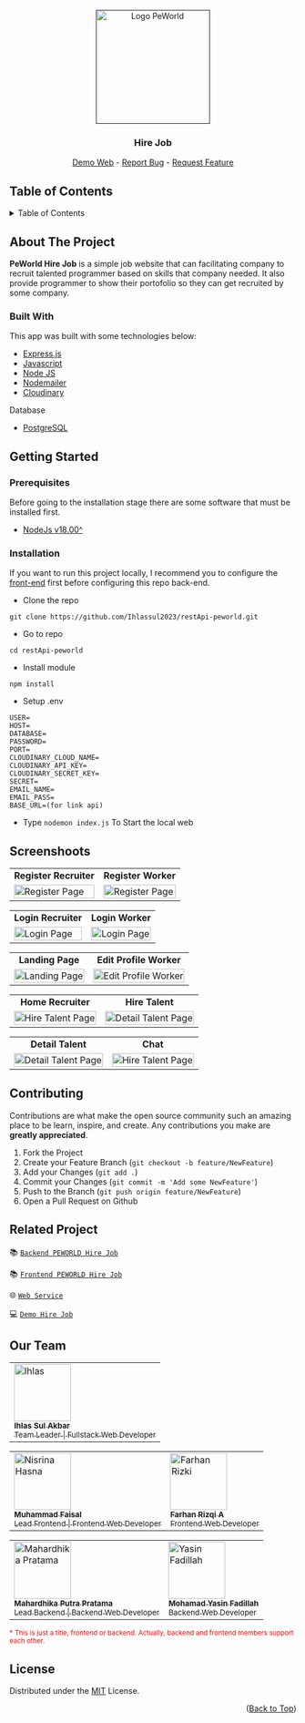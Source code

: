 <div id="top"></div>

<!-- PROJECT LOGO -->
<br />
<div align="center">
  <a href="">
    <img src="https://res.cloudinary.com/dmx0spvee/image/upload/v1695873714/hire-job/logo-peworld_qcolfj.png" alt="Logo PeWorld" width="200px">
  </a>

  <h3 align="center">Hire Job</h3>

  <p align="center">
    <a href="https://client-peworld.vercel.app/">Demo Web</a>
    -
    <a href="https://github.com/Ihlassul2023/restApi-peworld/issues">Report Bug</a>
    -
    <a href="https://github.com/Ihlassul2023/restApi-peworld/issues">Request Feature</a>
  </p>
</div>

<!-- TABLE OF CONTENTS -->

## Table of Contents

<details>
  <summary>Table of Contents</summary>
  <ol>
    <li>
      <a href="#about-the-project">About Us</a>
      <ul>
        <li><a href="#built-with">Built With</a></li>
      </ul>
    </li>
    <li>
      <a href="#getting-started">Getting Started</a>
      <ul>
        <li><a href="#prerequisites">Prerequisites</a></li>
        <li><a href="#installation">Installation</a></li>
      </ul>
    </li>
    <li><a href="#screenshoots">Screenshots</a></li>
    <li><a href="#contributing">Contributing</a></li>
    <li><a href="#related-project">Related Project</a></li>
    <li><a href="#our-team">Contact</a></li>
    <li><a href="#license">License</a></li>
  </ol>
</details>

<!-- ABOUT THE PROJECT -->

## About The Project

**PeWorld Hire Job** is a simple job website that can facilitating company to recruit talented programmer based on skills that company needed. It also provide programmer to show their portofolio so they can get recruited by some company.

### Built With

This app was built with some technologies below:

- [Express.js](https://expressjs.com/)
- [Javascript](https://developer.mozilla.org/en-US/docs/Web/JavaScript)
- [Node JS](https://nodejs.org/en)
- [Nodemailer](https://nodemailer.com/)
- [Cloudinary](https://cloudinary.com/)

Database

- [PostgreSQL](https://www.postgresql.org/)

<!-- GETTING STARTED -->

## Getting Started

### Prerequisites

Before going to the installation stage there are some software that must be installed first.

- [NodeJs v18.00^](https://nodejs.org/en/download/)

### Installation

If you want to run this project locally, I recommend you to configure the [front-end](https://github.com/Ihlassul2023/client-peworld) first before configuring this repo back-end.

- Clone the repo

```
git clone https://github.com/Ihlassul2023/restApi-peworld.git
```

- Go to repo

```
cd restApi-peworld
```

- Install module

```
npm install
```

- Setup .env

```
USER=
HOST=
DATABASE=
PASSWORD=
PORT=
CLOUDINARY_CLOUD_NAME=
CLOUDINARY_API_KEY=
CLOUDINARY_SECRET_KEY=
SECRET=
EMAIL_NAME=
EMAIL_PASS=
BASE_URL=(for link api)
```

- Type `nodemon index.js` To Start the local web

## Screenshoots

<p align="center" display=flex>
<!-- table for register recruiter and register worker -->
<table>
<tr>
  <td align='center'><b>Register Recruiter</b></td>
  <td align='center'><b>Register Worker</b></td>
</tr>
<tr>
  <td>
    <image src="https://res.cloudinary.com/dmx0spvee/image/upload/v1695873631/hire-job/register-recruiter_tmnmkg.png" alt="Register Page" width=100%>
  </td>
  <td>
    <image src="https://res.cloudinary.com/dmx0spvee/image/upload/v1695873631/hire-job/register-worker_ntmfbe.png" alt="Register Page" width=100%>
  </td>
</tr>
</table>
  
<!-- table for login recruiter and register worker -->
<table>
<tr>
  <td align='center'><b>Login Recruiter</b></td>
  <td align='center'><b>Login Worker</b></td>
</tr>
<tr>
  <td>
    <image src="https://res.cloudinary.com/dmx0spvee/image/upload/v1695873630/hire-job/login-recruiter_xnruzu.png" alt="Login Page" width=100%>
  </td>
  <td>
    <image src="https://res.cloudinary.com/dmx0spvee/image/upload/v1695873629/hire-job/login-worker_nsineu.png" alt="Login Page" width=100%>
  </td>
</tr>
</table>

<!-- table for landing page and edit profile worker -->
<table>
<tr>
  <td align='center'><b>Landing Page</b></td>
  <td align='center'><b>Edit Profile Worker</b></td>
</tr>
<tr>
  <td>
    <image src="https://res.cloudinary.com/dmx0spvee/image/upload/v1695873634/hire-job/landing_page_lyrocu.png" alt="Landing Page" width=100%>
  </td>
  <td>
    <image src="https://res.cloudinary.com/dmx0spvee/image/upload/v1695873628/hire-job/edit-profile-worker_dsszui.png" alt="Edit Profile Worker" width=100%>
  </td>
</tr>
</table>

<!-- table for home recruiter and hire talent -->
<table>
<tr>
  <td align='center'><b>Home Recruiter</b></td>
  <td align='center'><b>Hire Talent</b></td>
</tr>
<tr>
  <td>
    <image src="https://res.cloudinary.com/dmx0spvee/image/upload/v1695873627/hire-job/home-recruiter_cnhllx.png" alt="Hire Talent Page" width=100%>
  </td>
  <td>
    <image src="https://res.cloudinary.com/dmx0spvee/image/upload/v1695873627/hire-job/hire-talent_jyrujd.png" alt="Detail Talent Page" width=100%>
  </td>
</tr>
</table>

<!-- table for hire talent and detail talent -->
<table>
<tr>
  <td align='center'><b>Detail Talent</b></td>
  <td align='center'><b>Chat</b></td>
</tr>
<tr>
  <td>
    <image src="https://res.cloudinary.com/dmx0spvee/image/upload/v1695873628/hire-job/detail-talent_g65dcy.png" alt="Detail Talent Page" width=100%>
  </td>
  <td>
    <image src="https://res.cloudinary.com/dmx0spvee/image/upload/v1695873627/hire-job/chat-talent_h5mety.png" alt="Hire Talent Page" width=100%>
  </td>
</tr>
</table>

<!-- end screenshoots -->

## Contributing

Contributions are what make the open source community such an amazing place to be learn, inspire, and create. Any contributions you make are **greatly appreciated**.

1. Fork the Project
2. Create your Feature Branch (`git checkout -b feature/NewFeature`)
3. Add your Changes (`git add .`)
4. Commit your Changes (`git commit -m 'Add some NewFeature'`)
5. Push to the Branch (`git push origin feature/NewFeature`)
6. Open a Pull Request on Github

## Related Project

:books: [`Backend PEWORLD Hire Job`](https://github.com/Ihlassul2023/restApi-peworld)

:books: [`Frontend PEWORLD Hire Job`](https://github.com/Ihlassul2023/client-peworld)

:globe_with_meridians: [`Web Service`](https://pwd.codeinsomnia.com)

:computer: [`Demo Hire Job`](https://client-peworld.vercel.app/)

## Our Team

<table>
  <tr>
    <td align="left">
      <a href="https://github.com/Ihlassul2023">
          <img width="100" src="https://avatars.githubusercontent.com/u/138352540?v=4" alt="Ihlas"><br/>
          <sub><b>Ihlas Sul Akbar</b></sub> <br/>
          <sub>Team Leader | Fullstack Web Developer</sub>
        </a>
    </td>
  </tr>
</table>

<table>
  <tr >
    <td align="left">
      <a href="https://github.com/matfaisall">
          <img width="100" src="https://avatars.githubusercontent.com/u/88364541?v=4" alt="Nisrina Hasna"> <br/>
          <sub><b>Muhammad Faisal</b></sub> <br/>
          <sub>Lead Frontend | Frontend Web Developer</sub>
        </a>
    </td>
    <td align="left">
      <a href="https://github.com/farhanrizqi">
          <img width="100" src="https://avatars.githubusercontent.com/u/129353480?v=4" alt="Farhan Rizki"> <br/>
          <sub><b>Farhan Rizqi A</b></sub> <br/>
          <sub>Frontend Web Developer</sub>
        </a>
    </td>
  </tr>
</table>

<table>
  <tr >
    <td align="left">
      <a href="https://github.com/mahardhikap">
          <img width="100" src="https://avatars.githubusercontent.com/u/21145156?v=4" alt="Mahardhika Pratama"> <br/>
          <sub><b>Mahardhika Putra Pratama</b></sub> <br/>
          <sub>Lead Backend | Backend Web Developer</sub>
        </a>
    </td>
    <td align="left">
      <a href="https://github.com/myfadil">
          <img width="100" src="https://avatars.githubusercontent.com/u/137017147?v=4" alt="Yasin Fadillah"> <br/>
          <sub><b>Mohamad Yasin Fadillah</b></sub> <br/>
          <sub>Backend Web Developer</sub>
        </a>
    </td>
  </tr>
</table>

<sub style="color: red;">\* This is just a title, frontend or backend. Actually, backend and frontend members support each other.</sub>

## License

Distributed under the [MIT](/LICENSE) License.

<p align="right">(<a href="#top">Back to Top</a>)</p>
